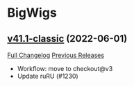 # BigWigs

## [v41.1-classic](https://github.com/BigWigsMods/BigWigs/tree/v41.1-classic) (2022-06-01)
[Full Changelog](https://github.com/BigWigsMods/BigWigs/compare/v41-classic...v41.1-classic) [Previous Releases](https://github.com/BigWigsMods/BigWigs/releases)

- Workflow: move to checkout@v3  
- Update ruRU (#1230)  
